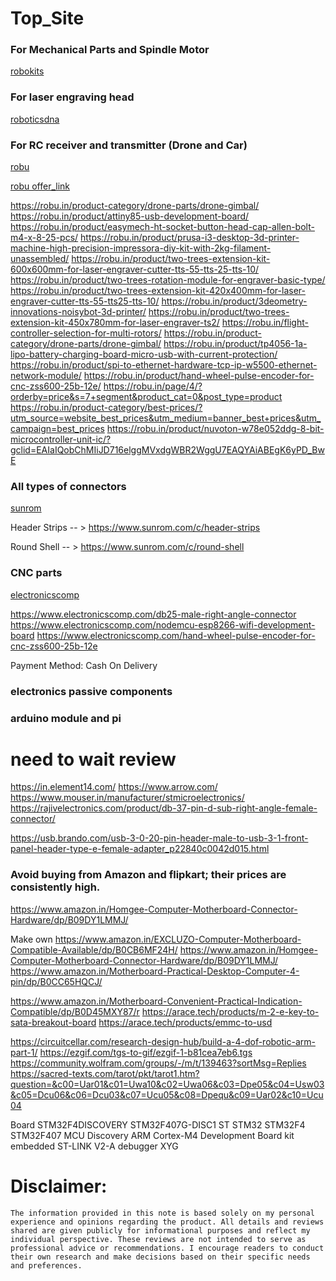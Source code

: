 
# Top_Site



### For Mechanical Parts and Spindle Motor 

[robokits](https://robokits.co.in)


### For laser engraving head

[roboticsdna](https://roboticsdna.in)




### For RC receiver and transmitter (Drone and Car)

[robu](https://robu.in )

[robu offer_link](https://robu.in/product-category/best-prices/?utm_source=website_best_prices&utm_medium=banner_best+prices&utm_campaign=best_prices)



https://robu.in/product-category/drone-parts/drone-gimbal/
https://robu.in/product/attiny85-usb-development-board/
https://robu.in/product/easymech-ht-socket-button-head-cap-allen-bolt-m4-x-8-25-pcs/
https://robu.in/product/prusa-i3-desktop-3d-printer-machine-high-precision-impressora-diy-kit-with-2kg-filament-unassembled/
https://robu.in/product/two-trees-extension-kit-600x600mm-for-laser-engraver-cutter-tts-55-tts-25-tts-10/
https://robu.in/product/two-trees-rotation-module-for-engraver-basic-type/
https://robu.in/product/two-trees-extension-kit-420x400mm-for-laser-engraver-cutter-tts-55-tts25-tts-10/
https://robu.in/product/3deometry-innovations-noisybot-3d-printer/
https://robu.in/product/two-trees-extension-kit-450x780mm-for-laser-engraver-ts2/
https://robu.in/flight-controller-selection-for-multi-rotors/
https://robu.in/product-category/drone-parts/drone-gimbal/
https://robu.in/product/tp4056-1a-lipo-battery-charging-board-micro-usb-with-current-protection/
https://robu.in/product/spi-to-ethernet-hardware-tcp-ip-w5500-ethernet-network-module/
https://robu.in/product/hand-wheel-pulse-encoder-for-cnc-zss600-25b-12e/
https://robu.in/page/4/?orderby=price&s=7+segment&product_cat=0&post_type=product
https://robu.in/product-category/best-prices/?utm_source=website_best_prices&utm_medium=banner_best+prices&utm_campaign=best_prices
https://robu.in/product/nuvoton-w78e052ddg-8-bit-microcontroller-unit-ic/?gclid=EAIaIQobChMIiJD716elggMVxdgWBR2WggU7EAQYAiABEgK6yPD_BwE



### All types of connectors

[sunrom](https://www.sunrom.com/)

Header Strips  -- > https://www.sunrom.com/c/header-strips

Round Shell  -- > https://www.sunrom.com/c/round-shell


### CNC parts

[electronicscomp](https://www.electronicscomp.com)

https://www.electronicscomp.com/db25-male-right-angle-connector
https://www.electronicscomp.com/nodemcu-esp8266-wifi-development-board
https://www.electronicscomp.com/hand-wheel-pulse-encoder-for-cnc-zss600-25b-12e

Payment Method: Cash On Delivery




### electronics passive components


### arduino module and pi


# need to wait review

https://in.element14.com/
https://www.arrow.com/
https://www.mouser.in/manufacturer/stmicroelectronics/
https://rajivelectronics.com/product/db-37-pin-d-sub-right-angle-female-connector/

https://usb.brando.com/usb-3-0-20-pin-header-male-to-usb-3-1-front-panel-header-type-e-female-adapter_p22840c0042d015.html


### Avoid buying from Amazon and flipkart; their prices are consistently high.
https://www.amazon.in/Homgee-Computer-Motherboard-Connector-Hardware/dp/B09DY1LMMJ/




Make own
https://www.amazon.in/EXCLUZO-Computer-Motherboard-Compatible-Available/dp/B0CB6MF24H/
https://www.amazon.in/Homgee-Computer-Motherboard-Connector-Hardware/dp/B09DY1LMMJ/
https://www.amazon.in/Motherboard-Practical-Desktop-Computer-4-pin/dp/B0CC65HQCJ/

https://www.amazon.in/Motherboard-Convenient-Practical-Indication-Compatible/dp/B0D45MXY87/r
https://arace.tech/products/m-2-e-key-to-sata-breakout-board
https://arace.tech/products/emmc-to-usd


https://circuitcellar.com/research-design-hub/build-a-4-dof-robotic-arm-part-1/
https://ezgif.com/tgs-to-gif/ezgif-1-b81cea7eb6.tgs
https://community.wolfram.com/groups/-/m/t/139463?sortMsg=Replies
https://sacred-texts.com/tarot/pkt/tarot1.htm?question=&c00=Uar01&c01=Uwa10&c02=Uwa06&c03=Dpe05&c04=Usw03&c05=Dcu06&c06=Dcu03&c07=Ucu05&c08=Dpequ&c09=Uar02&c10=Ucu04







Board
STM32F4DISCOVERY STM32F407G-DISC1 ST STM32 STM32F4 STM32F407 MCU Discovery ARM Cortex-M4 Development Board kit embedded ST-LINK V2-A debugger XYG 




# Disclaimer:
```
The information provided in this note is based solely on my personal experience and opinions regarding the product. All details and reviews shared are given publicly for informational purposes and reflect my individual perspective. These reviews are not intended to serve as professional advice or recommendations. I encourage readers to conduct their own research and make decisions based on their specific needs and preferences.
```
